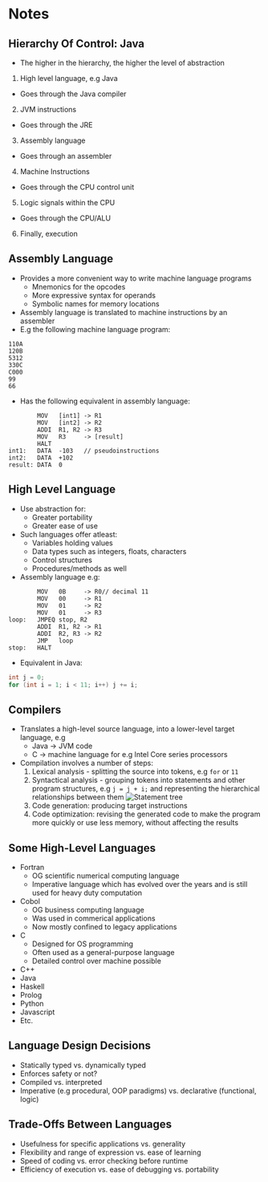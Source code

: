 # Notes

## Hierarchy Of Control: Java

- The higher in the hierarchy, the higher the level of abstraction

1. High level language, e.g Java

- Goes through the Java compiler

2. JVM instructions

- Goes through the JRE

3. Assembly language

- Goes through an assembler

4. Machine Instructions

- Goes through the CPU control unit

5. Logic signals within the CPU

- Goes through the CPU/ALU

6. Finally, execution

## Assembly Language

- Provides a more convenient way to write machine language programs
  - Mnemonics for the opcodes
  - More expressive syntax for operands
  - Symbolic names for memory locations
- Assembly language is translated to machine instructions by an assembler
- E.g the following machine language program:

```text
110A
120B
5312
330C
C000
99
66
```

- Has the following equivalent in assembly language:

```text
        MOV   [int1] -> R1
        MOV   [int2] -> R2
        ADDI  R1, R2 -> R3
        MOV   R3     -> [result]
        HALT
int1:   DATA  -103   // pseudoinstructions
int2:   DATA  +102
result: DATA  0
```

## High Level Language

- Use abstraction for:
  - Greater portability
  - Greater ease of use
- Such languages offer atleast:
  - Variables holding values
  - Data types such as integers, floats, characters
  - Control structures
  - Procedures/methods as well
- Assembly language e.g:

```text
        MOV   0B     -> R0// decimal 11
        MOV   00     -> R1
        MOV   01     -> R2
        MOV   01     -> R3
loop:   JMPEQ stop, R2
        ADDI  R1, R2 -> R1
        ADDI  R2, R3 -> R2
        JMP   loop
stop:   HALT
```

- Equivalent in Java:

```java
int j = 0;
for (int i = 1; i < 11; i++) j += i;
```

## Compilers

- Translates a high-level source language, into a lower-level target language, e.g
  - Java -> JVM code
  - C -> machine language for e.g Intel Core series processors
- Compilation involves a number of steps:
  1. Lexical analysis - splitting the source into tokens, e.g `for` or `11`
  2. Syntactical analysis - grouping tokens into statements and other program structures, e.g `j = j + i;` and representing the hierarchical relationships between them
     ![Statement tree](https://i.imgur.com/Y6k05kM.png)
  3. Code generation: producing target instructions
  4. Code optimization: revising the generated code to make the program more quickly or use less memory, without affecting the results

## Some High-Level Languages

- Fortran
  - OG scientific numerical computing language
  - Imperative language which has evolved over the years and is still used for heavy duty computation
- Cobol
  - OG business computing language
  - Was used in commerical applications
  - Now mostly confined to legacy applications
- C
  - Designed for OS programming
  - Often used as a general-purpose language
  - Detailed control over machine possible
- C++
- Java
- Haskell
- Prolog
- Python
- Javascript
- Etc.

## Language Design Decisions

- Statically typed vs. dynamically typed
- Enforces safety or not?
- Compiled vs. interpreted
- Imperative (e.g procedural, OOP paradigms) vs. declarative (functional, logic)

## Trade-Offs Between Languages

- Usefulness for specific applications vs. generality
- Flexibility and range of expression vs. ease of learning
- Speed of coding vs. error checking before runtime
- Efficiency of execution vs. ease of debugging vs. portability
